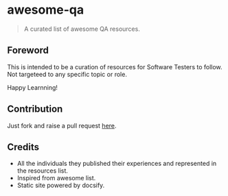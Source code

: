 # awesome-qa
> A curated list of awesome QA resources.

## Foreword
This is intended to be a curation of resources for Software Testers to follow. Not targeteed to any specific topic or role.

Happy Learnning!


## Contribution
Just fork and raise a pull request [here](https://github.com/priyanshus/awesome-qa).

## Credits
* All the individuals they published their experiences and represented in the resources list.
* Inspired from awesome list.
* Static site powered by docsify.
